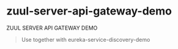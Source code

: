 # zuul-server-api-gateway-demo
ZUUL SERVER API GATEWAY DEMO

> Use together with eureka-service-discovery-demo
